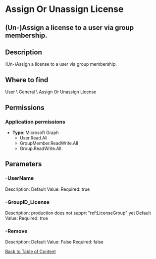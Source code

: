 # Assign Or Unassign License

## (Un-)Assign a license to a user via group membership.

## Description
(Un-)Assign a license to a user via group membership.

## Where to find
User \ General \ Assign Or Unassign License

## Permissions
### Application permissions
- **Type**: Microsoft Graph
  - User.Read.All
  - GroupMember.ReadWrite.All
  - Group.ReadWrite.All


## Parameters
### -UserName
Description: 
Default Value: 
Required: true

### -GroupID_License
Description: production does not supprt "ref:LicenseGroup" yet
Default Value: 
Required: true

### -Remove
Description: 
Default Value: False
Required: false


[Back to Table of Content](../../../README.md)

